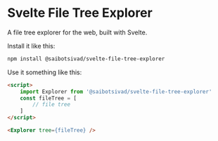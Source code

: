 # Svelte File Tree Explorer

A file tree explorer for the web, built with Svelte.

Install it like this:

```bash
npm install @saibotsivad/svelte-file-tree-explorer
```

Use it something like this:

```html
<script>
	import Explorer from '@saibotsivad/svelte-file-tree-explorer'
	const fileTree = [
		// file tree
	]
</script>

<Explorer tree={fileTree} />
```
